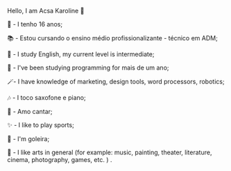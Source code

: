 Hello, I am Acsa Karoline 👋

🥰 - I  tenho 16 anos;

📚 -  Estou cursando o ensino médio profissionalizante - técnico em ADM;

🚀 - I study English, my current level is intermediate; 

🌱 - I've been studying programming for mais de um ano;

🪄- I have knowledge of marketing, design tools, word processors, robotics;

🎶 - I toco saxofone e piano;

🎤 - Amo cantar;

✨ - I like to play sports;

🧤 - I'm  goleira;

🧩 - I like arts in general (for example: music, painting, theater, literature, cinema, photography, games,  etc. ) .

